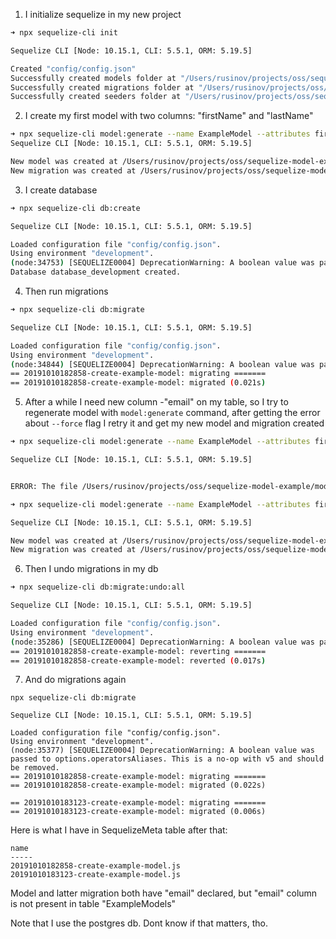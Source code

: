 1. I initialize sequelize in my new project

```bash
➜ npx sequelize-cli init

Sequelize CLI [Node: 10.15.1, CLI: 5.5.1, ORM: 5.19.5]

Created "config/config.json"
Successfully created models folder at "/Users/rusinov/projects/oss/sequelize-model-example/models".
Successfully created migrations folder at "/Users/rusinov/projects/oss/sequelize-model-example/migrations".
Successfully created seeders folder at "/Users/rusinov/projects/oss/sequelize-model-example/seeders".
```

2. I create my first model with two columns: "firstName" and "lastName"

```bash
➜ npx sequelize-cli model:generate --name ExampleModel --attributes firstName:string,lastName:string
Sequelize CLI [Node: 10.15.1, CLI: 5.5.1, ORM: 5.19.5]

New model was created at /Users/rusinov/projects/oss/sequelize-model-example/models/examplemodel.js .
New migration was created at /Users/rusinov/projects/oss/sequelize-model-example/migrations/20191010182858-ExampleModel.js .
```

3. I create database

```bash
➜ npx sequelize-cli db:create

Sequelize CLI [Node: 10.15.1, CLI: 5.5.1, ORM: 5.19.5]

Loaded configuration file "config/config.json".
Using environment "development".
(node:34753) [SEQUELIZE0004] DeprecationWarning: A boolean value was passed to options.operatorsAliases. This is a no-op with v5 and should be removed.
Database database_development created.
```

4. Then run migrations

```bash
➜ npx sequelize-cli db:migrate

Sequelize CLI [Node: 10.15.1, CLI: 5.5.1, ORM: 5.19.5]

Loaded configuration file "config/config.json".
Using environment "development".
(node:34844) [SEQUELIZE0004] DeprecationWarning: A boolean value was passed to options.operatorsAliases. This is a no-op with v5 and should be removed.
== 20191010182858-create-example-model: migrating =======
== 20191010182858-create-example-model: migrated (0.021s)
```

5. After a while I need new column -"email" on my table, so I try to regenerate model with `model:generate` command, after getting the error about `--force` flag I retry it and get my new model and migration created

```bash
➜ npx sequelize-cli model:generate --name ExampleModel --attributes firstName:string,lastName:string,email:string

Sequelize CLI [Node: 10.15.1, CLI: 5.5.1, ORM: 5.19.5]


ERROR: The file /Users/rusinov/projects/oss/sequelize-model-example/models/examplemodel.js already exists. Run command with --force to overwrite it.

➜ npx sequelize-cli model:generate --name ExampleModel --attributes firstName:string,lastName:string,email:string --force

Sequelize CLI [Node: 10.15.1, CLI: 5.5.1, ORM: 5.19.5]

New model was created at /Users/rusinov/projects/oss/sequelize-model-example/models/examplemodel.js .
New migration was created at /Users/rusinov/projects/oss/sequelize-model-example/migrations/20191010183123-ExampleModel.js .
```

6. Then I undo migrations in my db

```bash
➜ npx sequelize-cli db:migrate:undo:all

Sequelize CLI [Node: 10.15.1, CLI: 5.5.1, ORM: 5.19.5]

Loaded configuration file "config/config.json".
Using environment "development".
(node:35286) [SEQUELIZE0004] DeprecationWarning: A boolean value was passed to options.operatorsAliases. This is a no-op with v5 and should be removed.
== 20191010182858-create-example-model: reverting =======
== 20191010182858-create-example-model: reverted (0.017s)
```

7. And do migrations again

```
npx sequelize-cli db:migrate

Sequelize CLI [Node: 10.15.1, CLI: 5.5.1, ORM: 5.19.5]

Loaded configuration file "config/config.json".
Using environment "development".
(node:35377) [SEQUELIZE0004] DeprecationWarning: A boolean value was passed to options.operatorsAliases. This is a no-op with v5 and should be removed.
== 20191010182858-create-example-model: migrating =======
== 20191010182858-create-example-model: migrated (0.022s)

== 20191010183123-create-example-model: migrating =======
== 20191010183123-create-example-model: migrated (0.006s)
```

Here is what I have in SequelizeMeta table after that:

```
name
-----
20191010182858-create-example-model.js
20191010183123-create-example-model.js
```

Model and latter migration both have "email" declared, but "email" column is not present in table "ExampleModels"


Note that I use the postgres db. Dont know if that matters, tho.
